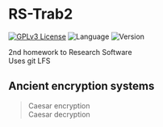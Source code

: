 # RS-Trab2

[![GPLv3 License](https://img.shields.io/badge/License-GPL%20v3-yellow.svg)](https://opensource.org/licenses/)
![Language](https://img.shields.io/badge/Language-C%2B%2B-brightgreen)
![Version](https://img.shields.io/badge/Version-v1.1.0-blue)

2nd homework to Research Software  
Uses git LFS

## Ancient encryption systems

>Caesar encryption  
Caesar decryption
